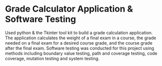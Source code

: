 # Grade Calculator Application & Software Testing 

Used python & the Tkinter tool kit to build a grade calculation application. The application calculates the weight of a final exam in a course, the grade needed on a final exam for a desired course grade, and the course grade after the final exam. Software testing was conducted for this project using methods including boundary value testing, path and coverage testing, code coverage, mutation testing and system testing.

